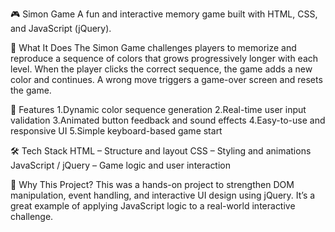 🎮 Simon Game A fun and interactive memory game built with HTML, CSS, and JavaScript (jQuery).

🧠 What It Does The Simon Game challenges players to memorize and reproduce a sequence of colors that grows progressively longer with each level. When the player clicks the correct sequence, the game adds a new color and continues. A wrong move triggers a game-over screen and resets the game.

🚀 Features 1.Dynamic color sequence generation 2.Real-time user input validation 3.Animated button feedback and sound effects 4.Easy-to-use and responsive UI 5.Simple keyboard-based game start

🛠 Tech Stack HTML – Structure and layout CSS – Styling and animations JavaScript / jQuery – Game logic and user interaction

📌 Why This Project? This was a hands-on project to strengthen DOM manipulation, event handling, and interactive UI design using jQuery. It’s a great example of applying JavaScript logic to a real-world interactive challenge.
